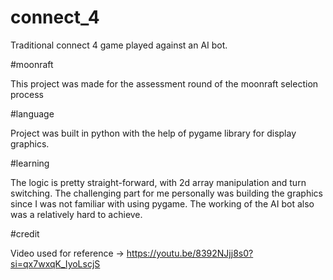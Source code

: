 # connect_4
Traditional connect 4 game played against an AI bot.

#moonraft

This project was made for the assessment round of the moonraft selection process

#language 

Project was built in python with the help of pygame library for display graphics.

#learning

The logic is pretty straight-forward, with 2d array manipulation and turn switching. The challenging part for me personally was building the graphics since I was not familiar with using pygame. The working of the AI bot also was a relatively hard to achieve.

#credit

Video used for reference -> https://youtu.be/8392NJjj8s0?si=qx7wxqK_IyoLscjS
